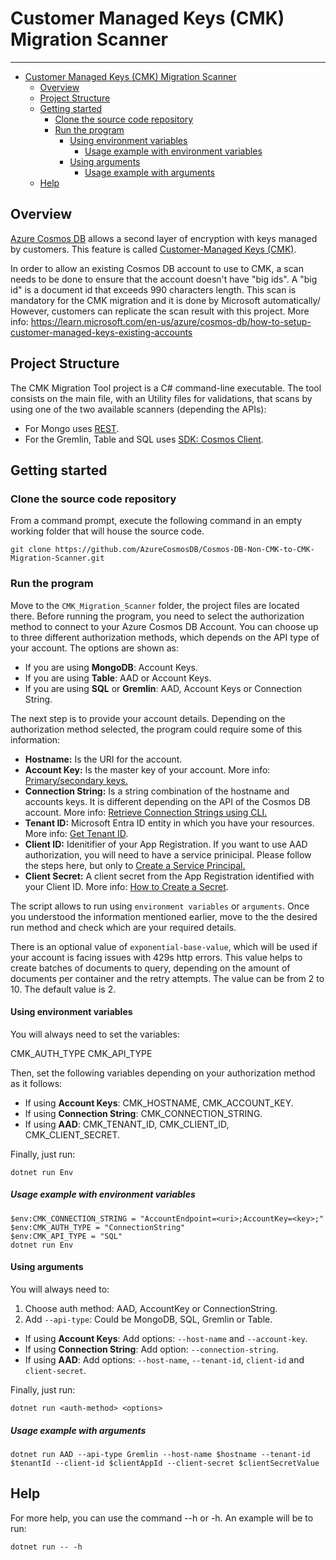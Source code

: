 # Customer Managed Keys (CMK) Migration Scanner

---
- [Customer Managed Keys (CMK) Migration Scanner](#customer-managed-keys-cmk-migration-scanner)
  - [Overview](#overview)
  - [Project Structure](#project-structure)
  - [Getting started](#getting-started)
    - [Clone the source code repository](#clone-the-source-code-repository)
    - [Run the program](#run-the-program)
      - [Using environment variables](#using-environment-variables)
        - [Usage example with environment variables](#usage-example-with-environment-variables)
      - [Using arguments](#using-arguments)
        - [Usage example with arguments](#usage-example-with-arguments)
  - [Help](#help)

## Overview

[Azure Cosmos DB](https://learn.microsoft.com/en-us/azure/cosmos-db/) allows a second layer of encryption with keys managed by customers. This feature is called [Customer-Managed Keys (CMK)](https://learn.microsoft.com/en-us/azure/cosmos-db/how-to-setup-customer-managed-keys?tabs=azure-portal).

In order to allow an existing Cosmos DB account to use to CMK, a scan needs to be done to ensure that the account doesn't have "big ids". A "big id" is a document id that exceeds 990 characters length. This scan is mandatory for the CMK migration and it is done by Microsoft automatically/ However, customers can replicate the scan result with this project. More info: https://learn.microsoft.com/en-us/azure/cosmos-db/how-to-setup-customer-managed-keys-existing-accounts

## Project Structure

The CMK Migration Tool project is a C# command-line executable. The tool consists on the main file, with an Utility files for validations, that scans by using one of the two available scanners (depending the APIs):

- For Mongo uses [REST](https://learn.microsoft.com/en-us/rest/api/cosmos-db/).
- For the Gremlin, Table and SQL uses [SDK: Cosmos Client](https://learn.microsoft.com/en-us/azure/cosmos-db/nosql/sdk-dotnet-v3).

## Getting started

### Clone the source code repository

From a command prompt, execute the following command in an empty working folder that will house the source code.

```shell
git clone https://github.com/AzureCosmosDB/Cosmos-DB-Non-CMK-to-CMK-Migration-Scanner.git
```

### Run the program

Move to the `CMK_Migration_Scanner` folder, the project files are located there. Before running the program, you need to select the authorization method to connect to your Azure Cosmos DB Account. You can choose up to three different authorization methods, which depends on the API type of your account. The options are shown as:

- If you are using **MongoDB**: Account Keys.
- If you are using **Table**: AAD or Account Keys.
- If you are using **SQL** or **Gremlin**: AAD, Account Keys or Connection String.

The next step is to provide your account details. Depending on the authorization method selected, the program could require some of this information:

- **Hostname:** Is the URI for the account.
- **Account Key:** Is the master key of your account. More info: [Primary/secondary keys.](https://learn.microsoft.com/en-us/azure/cosmos-db/secure-access-to-data?tabs=using-primary-key#primary-keys)
- **Connection String:** Is a string combination of the hostname and accounts keys. It is different depending on the API of the Cosmos DB account. More info: [Retrieve Connection Strings using CLI.](https://learn.microsoft.com/en-us/azure/cosmos-db/scripts/cli/common/keys)
- **Tenant ID:** Microsoft Entra ID entity in which you have your resources. More info: [Get Tenant ID](https://learn.microsoft.com/en-us/azure/azure-portal/get-subscription-tenant-id).
- **Client ID:** Idenitifier of your App Registration. If you want to use AAD authorization, you will need to have a service prinicipal. Please follow the steps here, but only to [Create a Service Principal.](https://learn.microsoft.com/en-us/azure/azure-portal/get-subscription-tenant-id)
- **Client Secret:** A client secret from the App Registration identified with your Client ID. More info: [How to Create a Secret](https://learn.microsoft.com/en-us/entra/identity-platform/howto-create-service-principal-portal#option-3-create-a-new-client-secret).

The script allows to run using `environment variables` or `arguments`. Once you understood the information mentioned earlier, move to the the desired run method and check which are your required details.

There is an optional value of `exponential-base-value`, which will be used if your account is facing issues with 429s http errors. This value helps to create batches of documents to query, depending on the amount of documents per container and the retry attempts. The value can be from 2 to 10. The default value is 2.

#### Using environment variables

You will always need to set the variables:

CMK_AUTH_TYPE
CMK_API_TYPE

Then, set the following variables depending on your authorization method as it follows:

- If using **Account Keys**: CMK_HOSTNAME, CMK_ACCOUNT_KEY.
- If using **Connection String**: CMK_CONNECTION_STRING.
- If using **AAD**: CMK_TENANT_ID, CMK_CLIENT_ID, CMK_CLIENT_SECRET.

Finally, just run:

```shell
dotnet run Env
```

##### Usage example with environment variables

```shell
$env:CMK_CONNECTION_STRING = "AccountEndpoint=<uri>;AccountKey=<key>;"
$env:CMK_AUTH_TYPE = "ConnectionString"
$env:CMK_API_TYPE = "SQL"
dotnet run Env
```

#### Using arguments

You will always need to:

1) Choose auth method: AAD, AccountKey or ConnectionString.
2) Add `--api-type`: Could be MongoDB, SQL, Gremlin or Table.

- If using **Account Keys**: Add options: `--host-name` and `--account-key`.
- If using **Connection String**: Add option: `--connection-string`.
- If using **AAD**: Add options: `--host-name`, `--tenant-id`, `client-id` and `client-secret`.

Finally, just run:

```shell
dotnet run <auth-method> <options>
```

##### Usage example with arguments

```shell
dotnet run AAD --api-type Gremlin --host-name $hostname --tenant-id $tenantId --client-id $clientAppId --client-secret $clientSecretValue
```

## Help

For more help, you can use the command --h or -h. An example will be to run:

```shell
dotnet run -- -h
```
